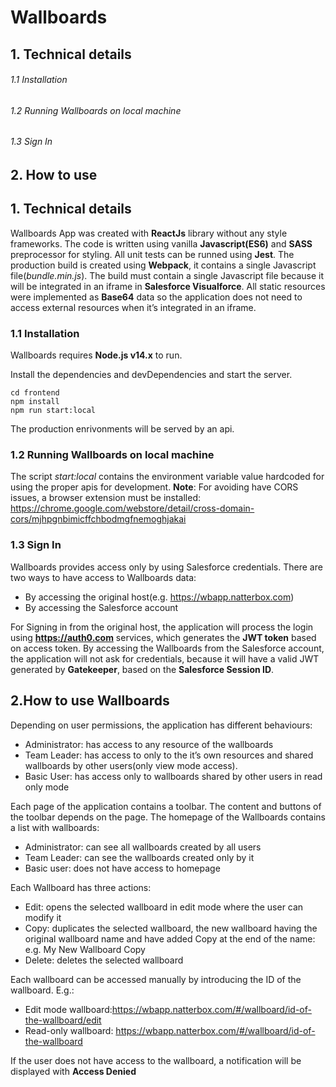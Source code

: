 
# Wallboards
## 1. Technical details
###### 1.1 Installation
###### 1.2 Running Wallboards on local machine
###### 1.3 Sign In
## 2. How to use

## 1. Technical details
Wallboards App was created with **ReactJs** library without any style frameworks.
The code is written using vanilla **Javascript(ES6)** and **SASS** preprocessor for styling.
All unit tests can be runned using **Jest**.
The production build is created using **Webpack**, it contains a single Javascript file(*bundle.min.js*). The build must contain a single Javascript file because it will be integrated in an iframe in **Salesforce Visualforce**.
All static resources were implemented as **Base64** data so the application does not need to access external resources when it’s integrated in an iframe.

### 1.1 Installation
Wallboards requires **Node.js v14.x** to run.

Install the dependencies and devDependencies and start the server.
```
cd frontend
npm install
npm run start:local
```
The production enrivonments will be served by an api.

### 1.2 Running Wallboards on local machine
The script *start:local* contains the environment variable value hardcoded for using the proper apis for development.
**Note**: For avoiding have CORS issues, a browser extension must be installed: https://chrome.google.com/webstore/detail/cross-domain-cors/mjhpgnbimicffchbodmgfnemoghjakai

### 1.3 Sign In
Wallboards provides access only by using Salesforce credentials.
There are two ways to have access to Wallboards data:
- By accessing the original host(e.g. https://wbapp.natterbox.com)
- By accessing the Salesforce account

 For Signing in from the original host, the application will process the login using **https://auth0.com** services, which generates the **JWT token** based on access token.
 By accessing the Wallboards from the Salesforce account, the application will not ask for credentials, because it will have a valid JWT generated by **Gatekeeper**, based on the **Salesforce Session ID**.

## 2.How to use Wallboards
Depending on user permissions, the application has different behaviours:
- Administrator: has access to any resource of the wallboards
- Team Leader: has access to only to the it’s own resources and shared wallboards by other users(only view mode access).
- Basic User: has access only to wallboards shared by other users in read only mode

Each page of the application contains a toolbar. The content and buttons of the toolbar depends on the page.
The homepage of the Wallboards contains a list with wallboards:
- Administrator: can see all wallboards created by all users
- Team Leader: can see the wallboards created only by it
- Basic user: does not have access to homepage

Each Wallboard has three actions:
- Edit: opens the selected wallboard in edit mode where the user can modify it
- Copy: duplicates the selected wallboard, the new wallboard having the original wallboard name and have added Copy at the end of the name: e.g. My New Wallboard Copy
- Delete: deletes the selected wallboard

Each wallboard can be accessed manually by introducing the ID of the wallboard.
E.g.:
- Edit mode wallboard:https://wbapp.natterbox.com/#/wallboard/id-of-the-wallboard/edit
- Read-only wallboard: https://wbapp.natterbox.com/#/wallboard/id-of-the-wallboard

If the user does not have access to the wallboard, a notification will be displayed with **Access Denied**